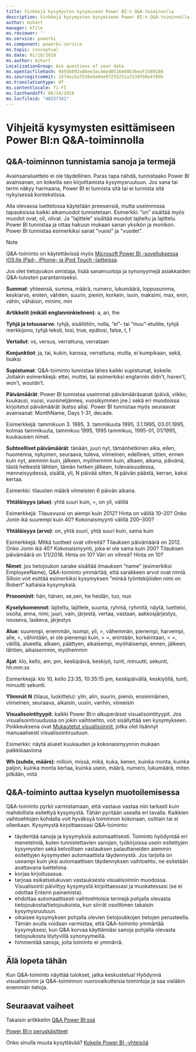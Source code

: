```yaml
---
title: Vinkkejä kysymysten kysymiseen Power BI:n Q&A-toiminnolla
description: Vinkkejä kysymysten kysymiseen Power BI:n Q&A-toiminnolla
author: mihart
manager: kfile
ms.reviewer: ''
ms.service: powerbi
ms.component: powerbi-service
ms.topic: conceptual
ms.date: 01/18/2018
ms.author: mihart
LocalizationGroup: Ask questions of your data
ms.openlocfilehash: 94936092a86ee3ac46ed0516609b3beaf1589180
ms.sourcegitcommit: 1574ecba7530e6e0ee97235251a3138fb0e4789b
ms.translationtype: HT
ms.contentlocale: fi-FI
ms.lasthandoff: 08/14/2018
ms.locfileid: "40257341"
---
```

# <a name="tips-for-asking-questions-in-power-bi-qa"></a>Vihjeitä kysymysten esittämiseen Power BI:n Q&A-toiminnolla
## <a name="words-and-terminology-that-qa-recognizes"></a>Q&A-toiminnon tunnistamia sanoja ja termejä
Avainsanaluettelo ei ole täydellinen.  Paras tapa nähdä, tunnistaako Power BI avainsanan, on kokeilla sen kirjoittamista kysymysruutuun.  Jos sana tai termi näkyy harmaana, Power BI ei tunnista sitä tai ei tunnista sitä nykyisessä kontekstissa.

Alla olevassa luettelossa käytetään preesensiä, mutta useimmissa tapauksissa kaikki aikamuodot tunnistetaan. Esimerkki: ”on” sisältää myös muodot ovat, oli, olivat.  Ja ”lajittele” sisältää muodot lajiteltu ja lajittelu.  Power BI tunnistaa ja ottaa hakuun mukaan sanan yksikön ja monikon. Power BI tunnistaa esimerkiksi sanat ”vuosi” ja ”vuodet”.

> [!NOTE]
> Q&A-toiminto on käytettävissä myös [Microsoft Power BI -sovelluksessa iOS:lle iPad-, iPhone- ja iPod Touch -laitteissa](mobile-apps-ios-qna.md).
> 
> 

Jos olet tietojoukon omistaja, lisää sanamuotoja ja synonyymejä asiakkaiden Q&A-tulosten parantamiseksi.

**Summat**: yhteensä, summa, määrä, numero, lukumäärä, loppusumma, keskiarvo, eniten, vähiten, suurin, pienin, korkein, isoin, maksimi, max, enin, vähin, vähäisin, minimi, min

**Artikkelit (mikäli englanninkielinen)**: a, an, the

**Tyhjä ja totuusarvo**: tyhjä, sisällötön, nolla, ”ei”- tai ”muu”-etuliite, tyhjä merkkijono, tyhjä teksti, tosi, true, epätosi, false, t, f

**Vertailut**: vs, versus, verrattuna, verrataan

**Konjunktiot**: ja, tai, kukin, kanssa, verrattuna, mutta, ei kumpikaan, sekä, lisäksi

**Supistumat**: Q&A-toiminto tunnistaa lähes kaikki supistumat, kokeile.  Joitakin esimerkkejä: ettei, muttei, tai esimerkiksi englannin didn’t, haven’t, won’t, wouldn’t.

**Päivämäärät**: Power BI tunnistaa useimmat päivämääräsanat (päivä, viikko, kuukausi, vuosi, vuosineljännes, vuosikymmen jne.) sekä eri muodoissa kirjoitetut päivämäärät (katso alla). Power BI tunnistaa myös seuraavat avainsanat: MonthName, Days 1-31, decade.

Esimerkkejä: tammikuun 3. 1995, 3. tammikuuta 1995, 3.1.1995, 03.01.1995, kolmas tammikuuta, tammikuu 1995, 1995 tammikuu, 1995-01, 01/1995, kuukausien nimet.

**Suhteelliset päivämäärät**: tänään, juuri nyt, tämänhetkinen aika, eilen, huomenna, nykyinen, seuraava, tuleva, viimeinen, edellinen, sitten, ennen kuin nyt, aiemmin kuin, jälkeen, myöhemmin kuin, alkaen, aikana, päivänä, tästä hetkestä lähtien, tämän hetken jälkeen, tulevaisuudessa, menneisyydessä, sisällä, yli, N päivää sitten, N päivän päästä, kerran, kaksi kertaa.

Esimerkki: tilausten määrä viimeisten 6 päivän aikana.

**Yhtäläisyys (alue)**: yhtä suuri kuin, =, on yli, välillä

Esimerkkejä: Tilausvuosi on aiempi kuin 2012? Hinta on välillä 10–20? Onko Jonin ikä suurempi kuin 40? Kokonaismyynti välillä 200–300?

**Yhtäläisyys (arvo)**: on, yhtä suuri, yhtä suuri kuin, sama kuin

Esimerkkejä: Mitkä tuotteet ovat vihreitä? Tilauksen päivämäärä on 2012. Onko Jonin ikä 40? Kokonaismyynti, joka ei ole sama kuin 200? Tilauksen päivämäärä on 1/1/2016. Hinta on 10? Väri on vihreä? Hinta on 10?

**Nimet**: jos tietojoukon sarake sisältää ilmauksen ”name” (esimerkiksi EmployeeName), Q&A-toiminto ymmärtää, että sarakkeen arvot ovat nimiä. Silloin voit esittää esimerkiksi kysymyksen ”minkä työntekijöiden nimi on Robert” kaltaisia kysymyksiä.

**Pronominit**: hän, hänen, se,sen, he heidän, tuo, nuo

**Kyselykomennot**: lajiteltu, lajittele, suunta, ryhmä, ryhmitä, näytä, luetteloi, osoita, anna, nimi, juuri, vain, järjestä, vertaa, vastaan, aakkosjärjestys, nouseva, laskeva, järjestys

**Alue**: suurempi, enemmän, isompi, yli, >, vähemmän, pienempi, harvempi, alle, <, vähintään, ei ole pienempi kuin, > =, enintään, korkeintaan, < =, välillä, alueella, alkaen, päättyen, aikaisempi, myöhäisempi, ennen, jälkeen, lähtien, aikaisemmin, myöhemmin

**Ajat**: klo, kello, am, pm, keskipäivä, keskiyö, tunti, minuutti, sekunti, hh:mm:ss

Esimerkkejä: klo 10, kello 23:35, 10:35:15 pm, keskipäivällä, keskiyöllä, tunti, minuutti sekunti.

**Ylimmät N** (tilaus, luokittelu): ylin, alin, suurin, pienin, ensimmäinen, viimeinen, seuraava, aikaisin, uusin, vanhin, viimeisin

**Visualisointityypit**: kaikki Power BI:n alkuperäiset visualisointityypit.  Jos visualisointiruudussa on jokin vaihtoehto, voit sisällyttää sen kysymykseen.  Poikkeuksena ovat [Mukautetut visualisoinnit](power-bi-custom-visuals.md), jotka olet lisännyt manuaalisesti visualisointiruutuun.

Esimerkki: näytä alueet kuukauden ja kokonaismyynnin mukaan palkkikaaviona

**Wh (suhde, määre)**: milloin, missä, mikä, kuka, kenen, kuinka monta, kuinka paljon, kuinka monta kertaa, kuinka usein, määrä, numero, lukumäärä, miten pitkään, mitä

## <a name="qa-helps-you-phrase-the-question"></a>Q&A-toiminto auttaa kyselyn muotoilemisessa
Q&A-toiminto pyrkii varmistamaan, että vastaus vastaa niin tarkasti kuin mahdollista esitettyä kysymystä. Tähän pyritään usealla eri tavalla. Kaikkien vaihtoehtojen kohdalla voit hyväksyä toiminnon kokonaan, osittain tai ei ollenkaan. Kysymystä kirjoittaessasi Q&A-toiminto:

* täydentää sanoja ja kysymyksiä automaattisesti. Toiminto hyödyntää eri menetelmiä, kuten tunnistettavien sanojen, työkirjoissa usein esitettyjen kysymysten sekä kelvollisen vastauksen palauttaneiden aiemmin esitettyjen kysymysten automaattista täydennystä. Jos tarjolla on useampi kuin yksi automaattisen täydennyksen vaihtoehto, ne esitetään avattavana luettelona.
* korjaa kirjoitusasua.
* tarjoaa esikatselukuvan vastauksesta visualisoinnin muodossa. Visualisointi päivittyy kysymystä kirjoittaessasi ja muokatessasi (se ei odottaa Enterin painamista).
* ehdottaa automaattisesti vaihtoehtoisia termejä pohjalla olevasta tietojoukosta/tietojoukoista, kun siirrät osoittimen takaisin kysymysruutuun.
* oikaisee kysymyksen pohjalla olevien tietojoukkojen tietojen perusteella. Tämän avulla voidaan varmistaa, että Q&A-toiminto ymmärtää kysymyksesi, kun Q&A korvaa käyttämiäsi sanoja pohjalla olevasta tietojoukosta löytyvillä synonyymeillä.
* himmentää sanoja, joita toiminto ei ymmärrä.

## <a name="dont-stop-now"></a>Älä lopeta tähän
Kun Q&A-toiminto näyttää tulokset, jatka keskustelua! Hyödynnä visualisoinnin ja Q&A-toiminnon vuorovaikutteisia toimintoja ja saa vieläkin enemmän tietoja.

## <a name="next-steps"></a>Seuraavat vaiheet
Takaisin artikkeliin [Q&A Power BI:ssä](power-bi-q-and-a.md)  

[Power BI:n peruskäsitteet](service-basic-concepts.md)  

Onko sinulla muuta kysyttävää? [Kokeile Power BI -yhteisöä](http://community.powerbi.com/)

